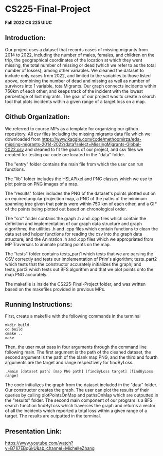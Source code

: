 # CS225-Final-Project
**Fall 2022 CS 225 UIUC**

## Introduction:

Our project uses a dataset that records cases of missing migrants from 2014 to 2022, including the number of males, females, and children on the trip, the geographical coordinates of the location at which they went missing, the total number of missing or dead (which we refer to as the total number of losses), among other variables. We cleaned the dataset to include only cases from 2022, and limited to the variables to those listed above, combining the number of dead and missing as well as number of survivors into 1 variable, totalMigrants. Our graph connects incidents within 750km of each other, and keeps track of the incident with the lowest percentage of lost migrants. The goal of our project was to create a search tool that plots incidents within a given range of a target loss on a map.

## Github Organization:

We referred to course MPs as a template for organizing our github repository.
All csv files including the missing migrants data file which we downloaded from https://www.kaggle.com/code/methoomirza/eda-missing-migrants-2014-2022/data?select=MissingMigrants-Global-2022.csv and cleaned to fit the goals of our project, and csv files we created for testing our code are located in the "data" folder.

The "entry" folder contains the main file from which the user can run functions.

The "lib" folder includes the HSLAPixel and PNG classes which we use to plot points on PNG images of a map.

The "results" folder includes the PNG of the dataset's points plotted out on an equirectangular projection map, a PNG of the paths of the minimum spanning tree given that points were within 750 km of each other, and a GIF of the points being plotted out based on chronological order.

The "src" folder contains the graph .h and .cpp files which contain the definition and implementation of our graph data structure and graph algorithms; the utilities .h and .cpp files which contain functions to clean the data set and helper functions for reading the csv into the graph data structure; and the Animation .h and .cpp files which we appropriated from MP Traversals to animate plotting points on the map.

The "tests" folder contains tests_part1 which tests that we are parsing the CSV correctly and tests our implementation of Prim's algorithm; tests_part2 which tests that the constructor accurately initializes the graph; and tests_part3 which tests out BFS algorithm and that we plot points onto the map PNG accurately.

The makefile is inside the CS225-Final-Project folder, and was written based on the makefiles provided in previous MPs.

## Running Instructions:

First, create a makefile with the following commands in the terminal
```
mkdir build
cd build
cmake ..
make
```
Then, the user must pass in four arguments through the command line following main. The first argument is the path of the cleaned dataset, the second argument is the path of the blank map PNG, and the third and fourth arguments are the target and range respectively for findByLoss.
```
./main [dataset path] [map PNG path] [findByLoss target] [findByLoss range]
```
The code initializes the graph from the dataset included in the "data" folder. Our constructor creates the graph. The user can plot the results of their queries by calling plotPointsOnMap and pathsOnMap which are outputted in the "results" folder.
The second main component of our program is a BFS search function findByLoss which traverses the graph and returns a vector of all the incidents which reported a total loss within a given range of a target. The results are outputted in the terminal.

## Presentation Link:

https://www.youtube.com/watch?v=B71i7EBq6kU&ab_channel=MichelleZhang